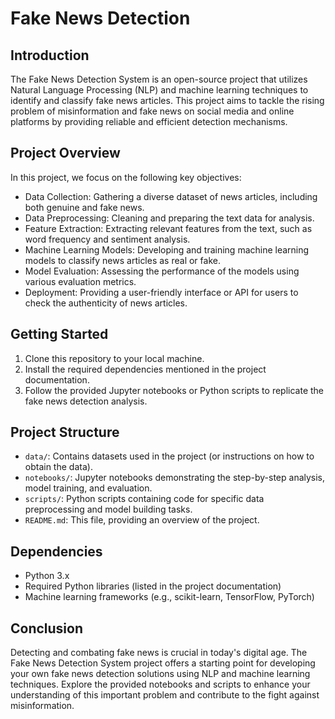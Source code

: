 # Fake News Detection

## Introduction
The Fake News Detection System is an open-source project that utilizes Natural Language Processing (NLP) and machine learning techniques to identify and classify fake news articles. This project aims to tackle the rising problem of misinformation and fake news on social media and online platforms by providing reliable and efficient detection mechanisms.

## Project Overview
In this project, we focus on the following key objectives:

- Data Collection: Gathering a diverse dataset of news articles, including both genuine and fake news.
- Data Preprocessing: Cleaning and preparing the text data for analysis.
- Feature Extraction: Extracting relevant features from the text, such as word frequency and sentiment analysis.
- Machine Learning Models: Developing and training machine learning models to classify news articles as real or fake.
- Model Evaluation: Assessing the performance of the models using various evaluation metrics.
- Deployment: Providing a user-friendly interface or API for users to check the authenticity of news articles.

## Getting Started
1. Clone this repository to your local machine.
2. Install the required dependencies mentioned in the project documentation.
3. Follow the provided Jupyter notebooks or Python scripts to replicate the fake news detection analysis.

## Project Structure
- `data/`: Contains datasets used in the project (or instructions on how to obtain the data).
- `notebooks/`: Jupyter notebooks demonstrating the step-by-step analysis, model training, and evaluation.
- `scripts/`: Python scripts containing code for specific data preprocessing and model building tasks.
- `README.md`: This file, providing an overview of the project.

## Dependencies
- Python 3.x
- Required Python libraries (listed in the project documentation)
- Machine learning frameworks (e.g., scikit-learn, TensorFlow, PyTorch)

## Conclusion
Detecting and combating fake news is crucial in today's digital age. The Fake News Detection System project offers a starting point for developing your own fake news detection solutions using NLP and machine learning techniques. Explore the provided notebooks and scripts to enhance your understanding of this important problem and contribute to the fight against misinformation.


